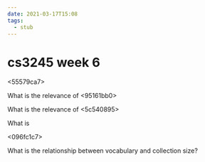 ```yaml
---
date: 2021-03-17T15:08
tags: 
  - stub
---
```


# cs3245 week 6

<55579ca7>

<de59d934>

What is the relevance of <95161bb0> 

What is the relevance of <5c540895> 

<bd30e099>

What is <ae58f952> 

<096fc1c7>

What is the relationship between vocabulary and collection size?

